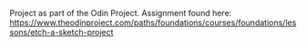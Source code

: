 Project as part of the Odin Project. Assignment found here: https://www.theodinproject.com/paths/foundations/courses/foundations/lessons/etch-a-sketch-project